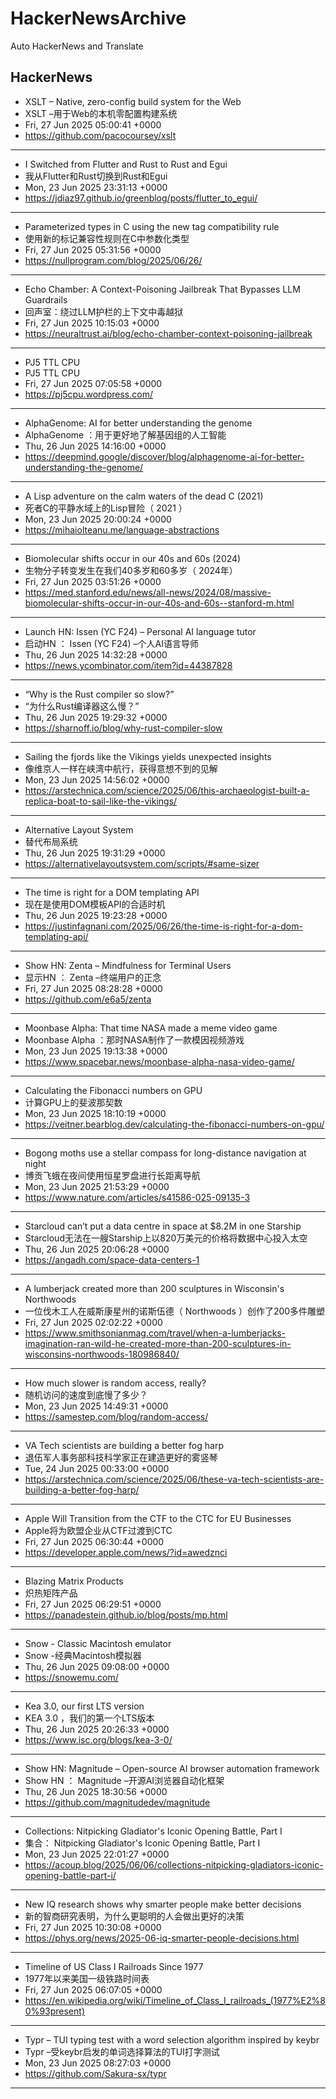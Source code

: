 # HackerNewsArchive
Auto HackerNews and Translate

## HackerNews
* XSLT – Native, zero-config build system for the Web
* XSLT –用于Web的本机零配置构建系统
* Fri, 27 Jun 2025 05:00:41 +0000
* https://github.com/pacocoursey/xslt
----
* I Switched from Flutter and Rust to Rust and Egui
* 我从Flutter和Rust切换到Rust和Egui
* Mon, 23 Jun 2025 23:31:13 +0000
* https://jdiaz97.github.io/greenblog/posts/flutter_to_egui/
----
* Parameterized types in C using the new tag compatibility rule
* 使用新的标记兼容性规则在C中参数化类型
* Fri, 27 Jun 2025 05:31:56 +0000
* https://nullprogram.com/blog/2025/06/26/
----
* Echo Chamber: A Context-Poisoning Jailbreak That Bypasses LLM Guardrails
* 回声室：绕过LLM护栏的上下文中毒越狱
* Fri, 27 Jun 2025 10:15:03 +0000
* https://neuraltrust.ai/blog/echo-chamber-context-poisoning-jailbreak
----
* PJ5 TTL CPU
* PJ5 TTL CPU
* Fri, 27 Jun 2025 07:05:58 +0000
* https://pj5cpu.wordpress.com/
----
* AlphaGenome: AI for better understanding the genome
* AlphaGenome ：用于更好地了解基因组的人工智能
* Thu, 26 Jun 2025 14:16:00 +0000
* https://deepmind.google/discover/blog/alphagenome-ai-for-better-understanding-the-genome/
----
* A Lisp adventure on the calm waters of the dead C (2021)
* 死者C的平静水域上的Lisp冒险（ 2021 ）
* Mon, 23 Jun 2025 20:00:24 +0000
* https://mihaiolteanu.me/language-abstractions
----
* Biomolecular shifts occur in our 40s and 60s (2024)
* 生物分子转变发生在我们40多岁和60多岁（ 2024年）
* Fri, 27 Jun 2025 03:51:26 +0000
* https://med.stanford.edu/news/all-news/2024/08/massive-biomolecular-shifts-occur-in-our-40s-and-60s--stanford-m.html
----
* Launch HN: Issen (YC F24) – Personal AI language tutor
* 启动HN ： Issen (YC F24) –个人AI语言导师
* Thu, 26 Jun 2025 14:32:28 +0000
* https://news.ycombinator.com/item?id=44387828
----
* “Why is the Rust compiler so slow?”
* “为什么Rust编译器这么慢？”
* Thu, 26 Jun 2025 19:29:32 +0000
* https://sharnoff.io/blog/why-rust-compiler-slow
----
* Sailing the fjords like the Vikings yields unexpected insights
* 像维京人一样在峡湾中航行，获得意想不到的见解
* Mon, 23 Jun 2025 14:56:02 +0000
* https://arstechnica.com/science/2025/06/this-archaeologist-built-a-replica-boat-to-sail-like-the-vikings/
----
* Alternative Layout System
* 替代布局系统
* Thu, 26 Jun 2025 19:31:29 +0000
* https://alternativelayoutsystem.com/scripts/#same-sizer
----
* The time is right for a DOM templating API
* 现在是使用DOM模板API的合适时机
* Thu, 26 Jun 2025 19:23:28 +0000
* https://justinfagnani.com/2025/06/26/the-time-is-right-for-a-dom-templating-api/
----
* Show HN: Zenta – Mindfulness for Terminal Users
* 显示HN ： Zenta –终端用户的正念
* Fri, 27 Jun 2025 08:28:28 +0000
* https://github.com/e6a5/zenta
----
* Moonbase Alpha: That time NASA made a meme video game
* Moonbase Alpha ：那时NASA制作了一款模因视频游戏
* Mon, 23 Jun 2025 19:13:38 +0000
* https://www.spacebar.news/moonbase-alpha-nasa-video-game/
----
* Calculating the Fibonacci numbers on GPU
* 计算GPU上的斐波那契数
* Mon, 23 Jun 2025 18:10:19 +0000
* https://veitner.bearblog.dev/calculating-the-fibonacci-numbers-on-gpu/
----
* Bogong moths use a stellar compass for long-distance navigation at night
* 博贡飞蛾在夜间使用恒星罗盘进行长距离导航
* Mon, 23 Jun 2025 21:53:29 +0000
* https://www.nature.com/articles/s41586-025-09135-3
----
* Starcloud can’t put a data centre in space at $8.2M in one Starship
* Starcloud无法在一艘Starship上以820万美元的价格将数据中心投入太空
* Thu, 26 Jun 2025 20:06:28 +0000
* https://angadh.com/space-data-centers-1
----
* A lumberjack created more than 200 sculptures in Wisconsin's Northwoods
* 一位伐木工人在威斯康星州的诺斯伍德（ Northwoods ）创作了200多件雕塑
* Fri, 27 Jun 2025 02:02:22 +0000
* https://www.smithsonianmag.com/travel/when-a-lumberjacks-imagination-ran-wild-he-created-more-than-200-sculptures-in-wisconsins-northwoods-180986840/
----
* How much slower is random access, really?
* 随机访问的速度到底慢了多少？
* Mon, 23 Jun 2025 14:49:31 +0000
* https://samestep.com/blog/random-access/
----
* VA Tech scientists are building a better fog harp
* 退伍军人事务部科技科学家正在建造更好的雾竖琴
* Tue, 24 Jun 2025 00:33:00 +0000
* https://arstechnica.com/science/2025/06/these-va-tech-scientists-are-building-a-better-fog-harp/
----
* Apple Will Transition from the CTF to the CTC for EU Businesses
* Apple将为欧盟企业从CTF过渡到CTC
* Fri, 27 Jun 2025 06:30:44 +0000
* https://developer.apple.com/news/?id=awedznci
----
* Blazing Matrix Products
* 炽热矩阵产品
* Fri, 27 Jun 2025 06:29:51 +0000
* https://panadestein.github.io/blog/posts/mp.html
----
* Snow - Classic Macintosh emulator
* Snow -经典Macintosh模拟器
* Thu, 26 Jun 2025 09:08:00 +0000
* https://snowemu.com/
----
* Kea 3.0, our first LTS version
* KEA 3.0 ，我们的第一个LTS版本
* Thu, 26 Jun 2025 20:26:33 +0000
* https://www.isc.org/blogs/kea-3-0/
----
* Show HN: Magnitude – Open-source AI browser automation framework
* Show HN ： Magnitude –开源AI浏览器自动化框架
* Thu, 26 Jun 2025 18:30:56 +0000
* https://github.com/magnitudedev/magnitude
----
* Collections: Nitpicking Gladiator's Iconic Opening Battle, Part I
* 集合： Nitpicking Gladiator's Iconic Opening Battle, Part I
* Mon, 23 Jun 2025 22:01:27 +0000
* https://acoup.blog/2025/06/06/collections-nitpicking-gladiators-iconic-opening-battle-part-i/
----
* New IQ research shows why smarter people make better decisions
* 新的智商研究表明，为什么更聪明的人会做出更好的决策
* Fri, 27 Jun 2025 10:30:08 +0000
* https://phys.org/news/2025-06-iq-smarter-people-decisions.html
----
* Timeline of US Class I Railroads Since 1977
* 1977年以来美国一级铁路时间表
* Fri, 27 Jun 2025 06:07:05 +0000
* https://en.wikipedia.org/wiki/Timeline_of_Class_I_railroads_(1977%E2%80%93present)
----
* Typr – TUI typing test with a word selection algorithm inspired by keybr
* Typr –受keybr启发的单词选择算法的TUI打字测试
* Mon, 23 Jun 2025 08:27:03 +0000
* https://github.com/Sakura-sx/typr
----


